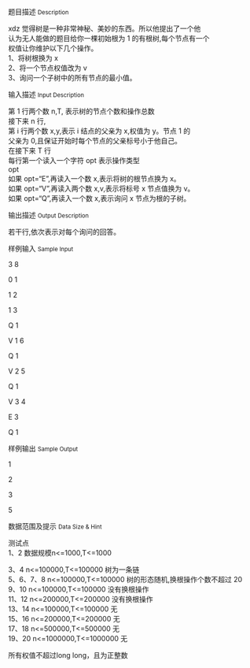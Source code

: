 <div class="panel panel-default">
<div class="area-title">
<span>
题目描述
<small>Description</small>
</span></div>
<div class="panel-body">

<p>xdz 觉得树是一种非常神秘、美妙的东西。所以他提出了一个他<br>认为无人能做的题目给你一棵初始根为 1 的有根树,每个节点有一个<br>权值让你维护以下几个操作。<br>1、将树根换为 x<br>2、将一个节点权值改为 v<br>3、询问一个子树中的所有节点的最小值。<br></p>

</div>
</div>

<div class="panel panel-default">
<div class="area-title">
<span>
输入描述
<small>Input Description</small>
</span></div>
<div class="panel-body">
<p>第 1 行两个数 n,T, 表示树的节点个数和操作总数<br>接下来 n 行,<br>第 i 行两个数 x,y,表示 i 结点的父亲为 x,权值为 y。节点 1 的<br>父亲为 0,且保证开始时每个节点的父亲标号小于他自己。<br>在接下来 T 行<br>每行第一个读入一个字符 opt 表示操作类型<br>opt<br>如果 opt=“E”,再读入一个数 x,表示将树的根节点换为 x。<br>如果 opt=“V”,再读入两个数 x,v,表示将标号 x 节点值换为 v。<br>如果 opt=“Q”,再读入一个数 x,表示询问 x 节点为根的子树。<br></p>

</div>
</div>
<div  class="panel panel-default">
<div class="area-title">
<span>
输出描述
<small>Output Description</small>
</span></div>
<div class="panel-body">

<p>若干行,依次表示对每个询问的回答。<br/></p>

</div>
</div>


<div class="panel panel-default">
<div class="area-title">
<span>
样例输入
<small>Sample Input</small>
</span></div>
<div class="panel-body">
<p>3 8</p><p>0 1</p><p>1 2</p><p>1 3</p><p>Q 1</p><p>V 1 6</p><p>Q 1</p><p>V 2 5</p><p>Q 1</p><p>V 3 4</p><p>E 3</p><p>Q 1<br></p>

</div>
</div>

<div class="panel panel-default">
<div class="area-title">
<span>
样例输出
<small>Sample Output</small>
</span></div>
<div class="panel-body">
<p>1</p><p>2</p><p>3</p><p>5<br></p>

</div>
</div>

<div class="panel panel-default">
<div class="area-title">
<span>
数据范围及提示
<small>Data Size & Hint</small>
</span></div>
<div class="panel-body">
<p>测试点<br>1、2 数据规模n&lt;=1000,T&lt;=1000 <br></p><p>3、4 n&lt;=100000,T&lt;=100000 树为一条链<br>5、6、7、8 n&lt;=100000,T&lt;=100000 树的形态随机,换根操作个数不超过 20<br>9、10 n&lt;=100000,T&lt;=100000 没有换根操作<br>11、12 n&lt;=200000,T&lt;=200000 没有换根操作<br>13、14 n&lt;=100000,T&lt;=100000 无<br>15、16 n&lt;=200000,T&lt;=200000 无<br>17、18 n&lt;=500000,T&lt;=500000 无<br>19、20 n&lt;=1000000,T&lt;=1000000 无</p><p>所有权值不超过long long，且为正整数<br></p>
</div>
</div>